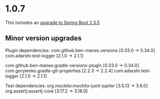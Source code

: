 # 1.0.7

This includes an [upgrade to Spring Boot 2.3.5](https://github.com/spring-projects/spring-boot/releases/tag/v2.3.5.RELEASE)

## Minor version upgrades

Plugin dependencies:
com.github.ben-manes.versions [0.33.0 -> 0.34.0]
com.adarshr.test-logger [2.1.0 -> 2.1.1]

com.github.ben-manes:gradle-versions-plugin [0.33.0 -> 0.34.0]
com.gorylenko.gradle-git-properties [2.2.3 -> 2.2.4]
com.adarshr.test-logger [2.1.0 -> 2.1.1]

Test dependencies:
org.mockito:mockito-junit-jupiter [3.5.13 -> 3.6.0]
org.assertj:assertj-core [3.17.2 -> 3.18.0]
